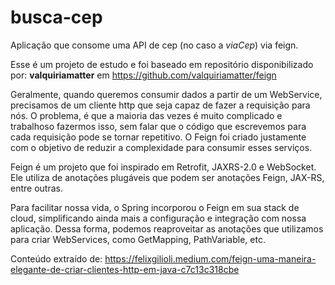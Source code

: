 # busca-cep
Aplicação que consome uma API de cep (no caso a _viaCep_) via feign.

Esse é um projeto de estudo e foi baseado em repositório disponibilizado por: **valquiriamatter** em https://github.com/valquiriamatter/feign

Geralmente, quando queremos consumir dados a partir de um WebService, precisamos de um cliente http que seja capaz de fazer a requisição para nós. O problema, é que a maioria das vezes é muito complicado e trabalhoso fazermos isso, sem falar que o código que escrevemos para cada requisição pode se tornar repetitivo. O Feign foi criado justamente com o objetivo de reduzir a complexidade para consumir esses serviços.

Feign é um projeto que foi inspirado em Retrofit, JAXRS-2.0 e WebSocket. Ele utiliza de anotações plugáveis que podem ser anotações Feign, JAX-RS, entre outras.

Para facilitar nossa vida, o Spring incorporou o Feign em sua stack de cloud, simplificando ainda mais a configuração e integração com nossa aplicação. Dessa forma, podemos reaproveitar as anotações que utilizamos para criar WebServices, como GetMapping, PathVariable, etc.



Conteúdo extraído de: https://felixgilioli.medium.com/feign-uma-maneira-elegante-de-criar-clientes-http-em-java-c7c13c318cbe